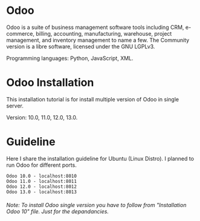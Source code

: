 # Odoo
Odoo is a suite of business management software tools including CRM, e-commerce, billing, accounting, manufacturing, warehouse, project management, and inventory management to name a few. The Community version is a libre software, licensed under the GNU LGPLv3.

Programming languages: Python, JavaScript, XML.


# Odoo Installation
This installation tutorial is for install multiple version of Odoo in single server.

Version: 10.0, 11.0, 12.0, 13.0.


# Guideline
Here I share the installation guideline for Ubuntu (Linux Distro). I planned to run Odoo for different ports.
```
Odoo 10.0 - localhost:8010
Odoo 11.0 - localhost:8011
Odoo 12.0 - localhost:8012
Odoo 13.0 - localhost:8013
```

###### Note: To install Odoo single version you have to follow from "Installation Odoo 10" file. Just for the depandancies.
